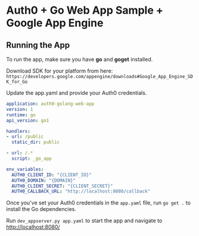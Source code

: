 # Auth0 + Go Web App Sample + Google App Engine

## Running the App

To run the app, make sure you have **go** and **goget** installed.

Download SDK for your platform from here: `https://developers.google.com/appengine/downloads#Google_App_Engine_SDK_for_Go`

Update the app.yaml and provide your Auth0 credentials.

```yaml
application: auth0-golang-web-app
version: 1
runtime: go
api_version: go1

handlers:
- url: /public
  static_dir: public

- url: /.*
  script: _go_app

env_variables:
  AUTH0_CLIENT_ID: "{CLIENT_ID}"
  AUTH0_DOMAIN: "{DOMAIN}"
  AUTH0_CLIENT_SECRET: "{CLIENT_SECRET}"
  AUTH0_CALLBACK_URL: "http://localhost:8080/callback"
```

Once you've set your Auth0 credentials in the `app.yaml` file, run `go get .` to install the Go dependencies.

Run `dev_appserver.py app.yaml` to start the app and navigate to [http://localhost:8080/](http://localhost:8080/)
